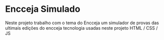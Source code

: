 # Encceja Simulado 
 Neste projeto trabalho com o tema do Encceja um simulador de provas das ultimais edições do encceja tecnologia usadas neste projeto HTML / CSS / JS 
